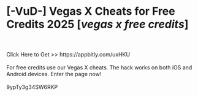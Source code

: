 # [-VuD-] Vegas X Cheats for Free Credits 2025 [*vegas x free credits*]
<br>
<br>Click Here to Get >> https://appbitly.com/uxHKU

<br>
<br>For free credits use our Vegas X cheats. The hack works on both iOS and Android devices. Enter the page now!
<br>
<br>9ypTy3g34SW6RKP

